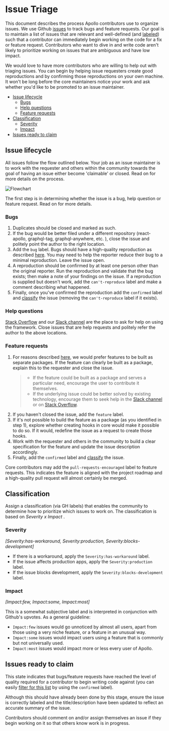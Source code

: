 # Issue Triage

This document describes the process Apollo contributors use to organize issues. We use Github [issues](https://github.com/apollographql/apollo-client/issues) to track bugs and feature requests. Our goal is to maintain a list of issues that are relevant and well-defined (and [labeled](https://github.com/apollographql/apollo-client/labels)) such that a contributor can immediately begin working on the code for a fix or feature request. Contributors who want to dive in and write code aren't likely to prioritize working on issues that are ambiguous and have low impact.

We would love to have more contributors who are willing to help out with triaging issues. You can begin by helping issue requesters create good reproductions and by confirming those reproductions on your own machine. It won't be long before the core maintainers notice your work and ask whether you'd like to be promoted to an issue maintainer.

* [Issue lifecycle](#issue-lifecycle)
  * [Bugs](#bugs)
  * [Help questions](#help-questions)
  * [Feature requests](#feature-requests)
* [Classification](#classification)
  * [Severity](#severity)
  * [Impact](#impact)
* [Issues ready to claim](#issues-ready-to-claim)

## Issue lifecycle

All issues follow the flow outlined below. Your job as an issue maintainer is to work with the requester and others within the community towards the goal of having an issue either become 'claimable' or closed. Read on for more details on the process.

![Flowchart](IssueTriageFlow.png "Issue Lifecycle")

The first step is in determining whether the issue is a bug, help question or feature request. Read on for more details.

### Bugs

1. Duplicates should be closed and marked as such.
2. If the bug would be better filed under a different repository (react-apollo, graphql-tag, graphql-anywhere, etc. ), close the issue and politely point the author to the right location.
3. Add the `bug` label. Bugs should have a high-quality reproduction as described [here](CONTRIBUTING.md#reporting-bugs). You may need to help the reporter reduce their bug to a minimal reproduction. Leave the issue open.
4. A reproduction should be confirmed by at least one person other than the original reporter. Run the reproduction and validate that the bug exists; then make a note of your findings on the issue. If a reproduction is supplied but doesn't work, add the `can't-reproduce` label and make a comment describing what happened.
5. Finally, once you've confirmed the reproduction add the `confirmed` label and [classify](#classification) the issue (removing the `can't-reproduce` label if it exists).

### Help questions

[Stack Overflow](http://stackoverflow.com/questions/tagged/apollo) and our [Slack channel](http://dev.apollodata.com/#slack) are the place to ask for help on using the framework. Close issues that are help requests and politely refer the author to the above locations.

### Feature requests

1. For reasons described [here](CONTRIBUTING.md#feature-requests), we would prefer features to be built as separate packages. If the feature can clearly be built as a package, explain this to the requester and close the issue.
   > * If the feature could be built as a package and serves a particular need, encourage the user to contribute it themselves.
   > * If the underlying issue could be better solved by existing technology, encourage them to seek help in the [Slack channel](http://dev.apollodata.com/#slack) or on [Stack Overflow](http://stackoverflow.com/questions/tagged/apollo).
2. If you haven't closed the issue, add the `feature` label.
3. If it's not possible to build the feature as a package (as you identified in step 1), explore whether creating hooks in core would make it possible to do so. If it would, redefine the issue as a request to create those hooks.
4. Work with the requester and others in the community to build a clear specification for the feature and update the issue description accordingly.
5. Finally, add the `confirmed` label and [classify](#classification) the issue.

Core contributors may add the `pull-requests-encouraged` label to feature requests. This indicates the feature is aligned with the project roadmap and a high-quality pull request will almost certainly be merged.

<h2 id="classification">Classification</h2>

Assign a classification (via GH labels) that enables the community to determine how to prioritize which issues to work on. The classification is based on _Severity x Impact_ .

### Severity

_[Severity:has-workaround, Severity:production, Severity:blocks-development]_

* If there is a workaround, apply the `Severity:has-workaround` label.
* If the issue affects production apps, apply the `Severity:production` label.
* If the issue blocks development, apply the `Severity:blocks-development` label.

### Impact

_[Impact:few, Impact:some, Impact:most]_

This is a somewhat subjective label and is interpreted in conjunction with Github's upvotes. As a general guideline:

* `Impact:few` issues would go unnoticed by almost all users, apart from those using a very niche feature, or a feature in an unusual way.
* `Impact:some` issues would impact users using a feature that is commonly but not universally used.
* `Impact:most` issues would impact more or less every user of Apollo.

## Issues ready to claim

This state indicates that bugs/feature requests have reached the level of quality
required for a contributor to begin writing code against (you can easily [filter for this list](https://github.com/apollographql/apollo-client/labels/confirmed) by using the `confirmed` label).

Although this should have already been done by this stage, ensure the issue is
correctly labeled and the title/description have been updated to reflect an
accurate summary of the issue.

Contributors should comment on and/or assign themselves an issue if they begin working on it so that others know work is in progress.
